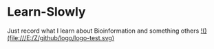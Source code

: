 # Learn-Slowly
Just record what I learn about Bioinformation and something others
[!()(file:///E:/Z/github/logo/logo-test.svg)](https://www.youtube.com/)
